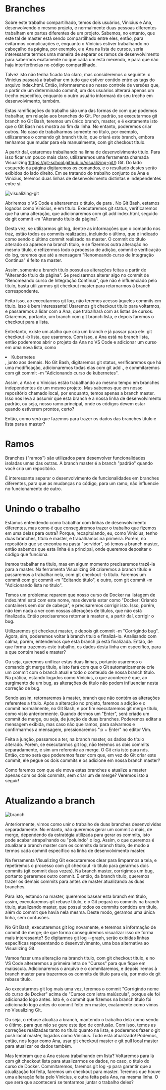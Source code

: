 # Branches 

Sobre este trabalho compartilhado, temos dois usuários, Vinicius e Ana, desenvolvendo o mesmo projeto, e normalmente duas pessoas diferentes trabalham em partes diferentes de um projeto. Sabemos, no entanto, que este tal de master está sendo compartilhado entre eles, então, para evitarmos complicações e, enquanto o Vinicius estiver trabalhando no cabeçalho da página, por exemplo, e a Ana na lista de cursos, seria interessante termos uma maneira de separar os ramos de desenvolvimento para sabermos exatamente no que cada um está mexendo, e para que não haja interferências no código compartilhado.

Talvez isto não tenha ficado tão claro, mas consideremos o seguinte: o Vinicius passará a trabalhar em tudo que estiver contido entre as tags <head> do arquivo index.html. Então, informaremos ao nosso controle de versões que, a partir de um determinado commit, um dos usuários alterará apenas um trecho específico, enquanto o outro usuário informará do seu trecho em desenvolvimento, também.

Estas ramificações do trabalho são uma das formas de com que podemos trabalhar, em relação aos branches do Git. Por padrão, se executarmos git branch no Git Bash, teremos um único branch, master, e é exatamente isto que o Git Bash nos mostra ao fim da linha. No entanto, poderemos criar outros. No caso de trabalharmos somente no título, por exemplo, utilizaremos o comando git branch titulo, que criará este branch, embora tenhamos que mudar para ela manualmente, com git checkout titulo.

A partir daí, estaremos trabalhando na linha de desenvolvimento titulo. Para isso ficar um pouco mais claro, utilizaremos uma ferramenta chamada Visualizing(https://git-school.github.io/visualizing-git/) Git. Do lado esquerdo da página digitaremos os comandos, e o resultado destes serão exibidos do lado direito. Em se tratando do trabalho conjunto de Ana e Vinicius, teremos duas linhas de desenvolvimento distintas e independentes entre si.

![visualizing-git](git.png)


Abriremos o VS Code e alteraremos o título, de <title>Cursos da Alura</title> para <title>Cursos de DevOps da Alura</title>. No Git Bash, estamos logados como Vinicius, e em titulo. Executaremos git status, verificaremos que há uma alteração, que adicionaremos com git add index.html, seguido de git commit -m "Alterando título da página".

Desta vez, se utilizarmos git log, dentre as informações que o comando nos traz, estão todos os commits realizados, incluindo o último, que é indicado como sendo o último commit realizado na master. O commit do título alterado só aparece na branch titulo, e se fizermos outra alteração no mesmo título, e refizermos todo o processo de adição, commit e verificação do log, teremos que até a mensagem "Renomeando curso de Integração Contínua" é feito na master.

Assim, somente a branch titulo possui as alterações feitas a partir de "Alterando título da página". Se precisarmos alterar algo no commit de "Renomeando curso de Integração Contínua", que não é influenciado pelo título, basta utilizarmos git checkout master para retornarmos à branch correspondente.

Feito isso, ao executarmos git log, não teremos acesso àqueles commits em titulo. Isso é bem interessante! Usaremos git checkout titulo para voltarmos, e passaremos a lidar com a Ana, que trabalhará com as listas de cursos. Criaremos, portanto, um branch com git branch lista, e depois faremos o checkout para a lista.

Entretanto, existe um atalho que cria um branch e já passar para ele: git checkout -b lista, que usaremos. Com isso, a Ana está na branch lista, então poderemos abrir o projeto da Ana no VS Code e adicionar um curso em uma nova lista, como <li>Kubernetes</li>, junto aos demais. No Git Bash, digitaremos git status, verificaremos que há uma modificação, adicionaremos todas elas com git add ., e commitaremos com git commit -m "Adicionando curso de kubernetes".

Assim, a Ana e o Vinicius estão trabalhando ao mesmo tempo em branches independentes de um mesmo projeto. Mas sabemos que em nosso repositório chamado local, por enquanto, temos apenas a branch master. Isso nos leva a assumir que esta branch é a nossa linha de desenvolvimento padrão, ou seja, nosso ramo principal, onde os códigos devem estar quando estiverem prontos, certo?

Então, como será que fazemos para trazer os dados das branches titulo e lista para a master?


# Ramos

 Branches ("ramos") são utilizados para desenvolver funcionalidades isoladas umas das outras. A branch master é a branch "padrão" quando você cria um repositório.

É interessante separar o desenvolvimento de funcionalidades em branches diferentes, para que as mudanças no código, para um ramo, não influencie no funcionamento de outro.


# Unindo o trabalho


Estamos entendendo como trabalhar com linhas de desenvolvimento diferentes, mas como é que conseguiremos trazer o trabalho que fizemos em uma delas para outra? Porque, recapitulando, eu, como Vinicius, tenho duas branches, titulo e master, e trabalhamos na primeira. Porém, no repositório que se encontra na pasta "servidor", só temos a branch master, então sabemos que esta linha é a principal, onde queremos depositar o código que funciona.

Iremos trabalhar na titulo, mas em algum momento precisaremos trazê-la para a master. Na ferramenta Visualizing Git criaremos a branch titulo e passaremos a trabalhar nela, com git checkout -b titulo. Faremos um commit com git commit -m "Editando título", e outro, com git commit -m "Adicionando lista no título".

Temos um problema: reparem que nosso curso de Docker na listagem de index.html está com este nome, mas deveria estar como "Docker: Criando containers sem dor de cabeça", e precisaremos corrigir isto. Isso, porém, não tem nada a ver com nossas alterações de títulos, que não está finalizada. Então precisaremos retornar à master e, a partir daí, corrigir o bug.

Utilizaremos git checkout master, e depois git commit -m "Corrigindo bug". Agora, sim, poderemos voltar à branch titulo e finalizá-lo. Analisando com calma, porém, entendemos que esta branch já está finalizada. Então, de que forma trazemos este trabalho, os dados desta linha em específico, para a que contém head e master?

Ou seja, queremos unificar estas duas linhas, portanto usaremos o comando git merge titulo, e isto fará com que o Git automaticamente crie um commit com o branch atual e todo o conteúdo de nossa branch titulo. Na prática, estando logados como Vinicius, o que acontece é que, ao surgimento de um bug, as alterações de titulo não podem influenciar nesta correção de bug.

Sendo assim, retornaremos à master, branch que não contém as alterações referentes a titulo. Após a alteração no projeto, faremos a adição e o commit normalmente, no Git Bash, e por fim executaremos git merge titulo, como visto anteriormente. Quando dermos um "Enter", será criado um commit de merge, ou seja, de junção de duas branches. Poderemos editar a mensagem exibida, mas caso não queiramos, para salvarmos e confirmarmos a mensagem, pressionaremos ":x + Enter" no editor Vim.

Feita a junção, passamos a ter, na branch master, os dados do título alterado. Porém, se executarmos git log, não teremos os dois commits separadamente, e sim um referente ao merge. O Git cria isto para nós. Então, como será que poderemos fazer com que, em vez do Git criar este commit, ele pegue os dois commits e os adicione em nossa branch master?

Como faremos com que ele mova estas branches e atualize a master apenas com os dois commits, sem criar um de merge? Veremos isto a seguir!


# Atualizando a branch

![branch](branch.png)

Anteriormente, vimos como unir o trabalho de duas branches desenvolvidas separadamente. No entanto, não queremos gerar um commit a mais, de merge, dependendo da estratégia utilizada para gerar os commits, isto pode acabar atrapalhando ou "poluindo" o log. Assim, o que queremos é atualizar a branch master com os commits da branch titulo, de modo a termos cada commit específico na linha de desenvolvimento master.

Na ferramenta Visualizing Git executaremos clear para limparmos a tela, e repetiremos o processo com git checkout -b titulo para gerarmos dois commits (git commit duas vezes). Na branch master, corrigimos um bug, portanto geraremos outro commit. E então, da branch titulo, queremos trazer os demais commits para antes de master atualizando as duas branches.

Para isto, estando na master, queremos basear esta branch em titulo, assim, executaremos git rebase titulo, e o Git pegará os commits na branch titulo, atualizando master, que possui todos os commits contidos em titulo, além do commit que havia nela mesma. Deste modo, geramos uma única linha, sem confusões.

No Git Bash, executaremos git log novamente, e teremos a informação de commit de merge; de que forma conseguiremos visualizar isso de forma mais interessante? Se digitarmos git log --graph, serão exibidas linhas específicas representando o desenvolvimento, uma boa alternativa ao Visualizing Git.

Vamos fazer uma alteração na branch titulo, com git checkout titulo, e no VS Code alteraremos a primeira letra de "Cursos" para que fique em maiúscula. Adicionaremos o arquivo e o commitaremos, e depois iremos à branch master para trazermos os commits de titulo para ela, por meio de git rebase titulo.

Ao executarmos git log mais uma vez, teremos o commit "Corrigindo nome do curso de Docker" acima de "Cursos com letra maiúscula", porque ele foi adicionado logo antes. Isto é, o commit que fizemos na branch titulo foi adicionado logo antes do commit feito em master, exatamente como vimos no Visualizing Git.

Ou seja, o rebase atualiza a branch, mantendo o trabalho dela como sendo o último, para que não se gere este tipo de confusão. Com isso, temos as correções realizadas tanto no título quanto na lista, e poderemos fazer o git push local master, logados como Vinicius. Tudo está atualizado! Podemos, então, nos logar como Ana, usar git checkout master e git pull local master para atualizar os dados também.

Mas lembram que a Ana estava trabalhando em lista? Voltaremos para lá com git checkout lista para atualizarmos os dados, no caso, o título do curso de Docker. Commitaremos, faremos git log -p para garantir que a atualização foi feita, faremos um checkout para master. Teremos que houve uma alteração feita pelo Vinicius, e outra feita pela Ana, na mesma linha. O que será que acontecerá se tentarmos juntar o trabalho deles?